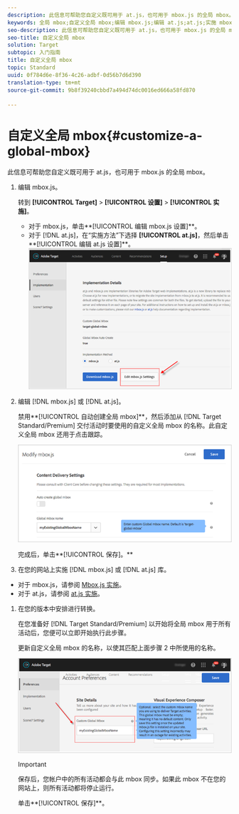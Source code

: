 ```yaml
---
description: 此信息可帮助您自定义既可用于 at.js，也可用于 mbox.js 的全局 mbox。
keywords: 全局 mbox;自定义全局 mbox;编辑 mbox.js;编辑 at.js;at.js;实施 mbox.js;实施 at.js
seo-description: 此信息可帮助您自定义既可用于 at.js，也可用于 mbox.js 的全局 mbox。
seo-title: 自定义全局 mbox
solution: Target
subtopic: 入门指南
title: 自定义全局 mbox
topic: Standard
uuid: 0f784d6e-8f36-4c26-adbf-0d56b7d6d390
translation-type: tm+mt
source-git-commit: 9b8f39240cbbd7a494d74dc0016ed666a58fd870

---
```



# 自定义全局 mbox{#customize-a-global-mbox}

此信息可帮助您自定义既可用于 at.js，也可用于 mbox.js 的全局 mbox。

1. 编辑 mbox.js。

   转到 **[!UICONTROL Target]** &gt; **[!UICONTROL 设置]** &gt; **[!UICONTROL 实施]**。

   * 对于 mbox.js，单击**[!UICONTROL 编辑 mbox.js 设置]**。
   * 对于 [!DNL at.js]，在“实施方法”下选择 **[!UICONTROL at.js]**，然后单击**[!UICONTROL 编辑 at.js 设置]**。
   ![](assets/step-1-edit-mboxjs.png)

1. 编辑 [!DNL mbox.js] 或 [!DNL at.js]。

   禁用**[!UICONTROL 自动创建全局 mbox]**，然后添加从 [!DNL Target Standard/Premium] 交付活动时要使用的自定义全局 mbox 的名称。此自定义全局 mbox 还用于点击跟踪。

   ![](assets/step-2-edit-mboxjs-or-atjs.png)

   完成后，单击**[!UICONTROL 保存]。**
1. 在您的网站上实施 [!DNL mbox.js] 或 [!DNL at.js] 库。

* 对于 mbox.js，请参阅 [Mbox.js 实施](../../../../c-implementing-target/c-implementing-target-for-client-side-web/t-mbox-download/mbox-download.md#task_4EAE26BB84FD4E1D858F411AEDF4B420)。
* 对于 at.js，请参阅 [at.js 实施](../../../../c-implementing-target/c-implementing-target-for-client-side-web/t-mbox-download/c-target-atjs-implementation/target-atjs-implementation.md#concept_8AC8D169E02944B1A547A0CAD97EAC17)。

1. 在您的版本中安排进行转换。

   在您准备好 [!DNL Target Standard/Premium] 以开始将全局 mbox 用于所有活动后，您便可以立即开始执行此步骤。

   更新自定义全局 mbox 的名称，以使其匹配上面步骤 2 中所使用的名称。

   ![](assets/step-4-time-the-transition-with-your-release.png)

   >[!IMPORTANT]
   >
   >保存后，您帐户中的所有活动都会与此 mbox 同步。如果此 mbox 不在您的网站上，则所有活动都将停止运行。

   单击**[!UICONTROL 保存]**。
